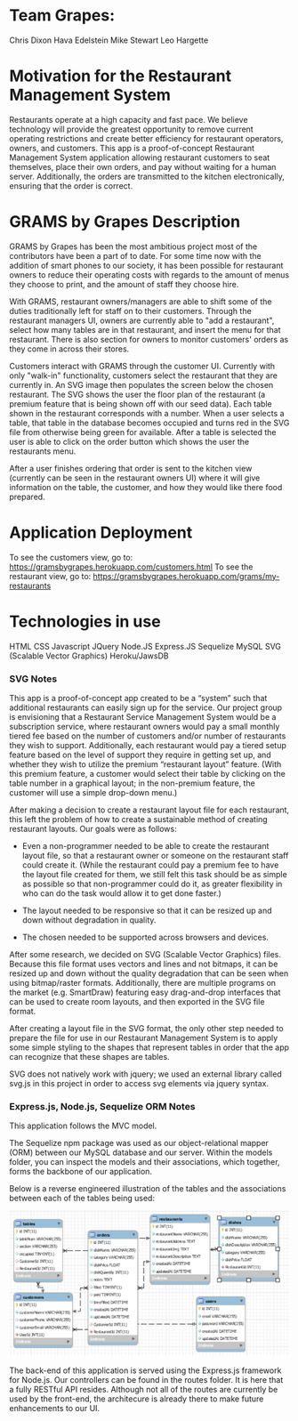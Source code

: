 
# Team Grapes:
  Chris Dixon
  Hava Edelstein
  Mike Stewart 
  Leo Hargette
  
# Motivation for the Restaurant Management System
Restaurants operate at a high capacity and fast pace. We believe technology will provide the greatest opportunity to remove current operating restrictions and create better efficiency for restaurant operators, owners, and customers. This app is a proof-of-concept Restaurant Management System application allowing restaurant customers to seat themselves, place their own orders, and pay without waiting for a human server. Additionally, the orders are transmitted to the kitchen electronically, ensuring that the order is correct.

# GRAMS by Grapes Description 

GRAMS by Grapes has been the most ambitious project most of the contributors have been a part of to date. For some time now with the addition of smart phones to our society, it has been possible for restaurant owners to reduce their operating costs with regards to the amount of menus they choose to print, and the amount of staff they choose hire.

With GRAMS, restaurant owners/managers are able to shift some of the duties traditionally left for staff on to their customers. Through the restaurant managers UI, owners are currently able to "add a restaurant", select how many tables are in that restaurant, and insert the menu for that restaurant. There is also section for owners to monitor customers' orders as they come in across their stores.

Customers interact with GRAMS through the customer UI. Currently with only "walk-in" functionality, customers select the restaurant that they are currently in. An SVG image then populates the screen below the chosen restaurant. The SVG shows the user the floor plan of the restaurant (a premium feature that is being shown off with our seed data). Each table shown in the restaurant corresponds with a number. When a user selects a table, that table in the database becomes occupied and turns red in the SVG file from otherwise being green for available. After a table is selected the user is able to click on the order button which shows the user the restaurants menu.

After a user finishes ordering that order is sent to the kitchen view (currently can be seen in the restaurant owners UI) where it will give information on the table, the customer, and how they would like there food prepared.

# Application Deployment
To see the customers view, go to: https://gramsbygrapes.herokuapp.com/customers.html
To see the restaurant view, go to: https://gramsbygrapes.herokuapp.com/grams/my-restaurants

# Technologies in use 
HTML
CSS
Javascript
JQuery
Node.JS
Express.JS
Sequelize
MySQL
SVG (Scalable Vector Graphics)
Heroku/JawsDB

### SVG Notes
This app is a proof-of-concept app created to be a “system” such that additional restaurants can easily sign up for the service. Our project group is envisioning that a Restaurant Service Management System would be a subscription service, where restaurant owners would pay a small monthly tiered fee based on the number of customers and/or number of restaurants they wish to support. Additionally, each restaurant would pay a tiered setup feature based on the level of support they require in getting set up, and whether they wish to utilize the premium “restaurant layout” feature. (With this premium feature, a customer would select their table by clicking on the table number in a graphical layout; in the non-premium feature, the customer will use a simple drop-down menu.)

After making a decision to create a restaurant layout file for each restaurant, this left the problem of how to create a sustainable method of creating restaurant layouts. Our goals were as follows:

* Even a non-programmer needed to be able to create the restaurant layout file, so that a restaurant owner or someone on the restaurant staff could create it. (While the restaurant could pay a premium fee to have the layout file created for them, we still felt this task should be as simple as possible so that non-programmer could do it, as greater flexibility in who can do the task would allow it to get done faster.)

* The layout needed to be responsive so that it can be resized up and down without degradation in quality.

* The chosen needed to be supported across browsers and devices.

After some research, we decided on SVG (Scalable Vector Graphics) files. Because this file format uses vectors and lines and not bitmaps, it can be resized up and down without the quality degradation that can be seen when using bitmap/raster formats. Additionally, there are multiple programs on the market (e.g. SmartDraw) featuring easy drag-and-drop interfaces that can be used to create room layouts, and then exported in the SVG file format.

After creating a layout file in the SVG format, the only other step needed to prepare the file for use in our Restaurant Management System is to apply some simple styling to the shapes that represent tables in order that the app can recognize that these shapes are tables. 

SVG does not natively work with jquery; we used an external library called svg.js in this project in order to access svg elements via jquery syntax.

### Express.js, Node.js, Sequelize ORM Notes
This application follows the MVC model. 

The Sequelize npm package was used as our object-relational mapper (ORM) between our MySQL database and our server. Within the models folder, you can inspect the models and their associations, which together, forms the backbone of our application.   

Below is a reverse engineered illustration of the tables and the associations between each of the tables being used:

![GRAMS by GRAMS Database](./readme_images/p2-models.png)

The back-end of this application is served using the Express.js framework for Node.js. Our controllers can be found in the routes folder. It is here that a fully RESTful API resides. Although not all of the routes are currently be used by the front-end, the architecure is already there to make future enhancements to our UI.